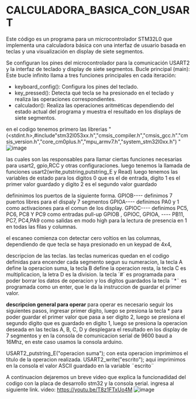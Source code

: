 # CALCULADORA_BASICA_CON_USART
Este código es un programa para un microcontrolador STM32L0 que implementa una calculadora básica con una interfaz de usuario basada en teclas y una visualización en display de siete segmentos. 

Se configuran los pines del microcontrolador para la comunicación USART2 y la interfaz de teclado y display de siete segmentos.
Bucle principal (main): Este bucle infinito llama a tres funciones principales en cada iteración:
   - keyboard_config(): Configura los pines del teclado.
   - key_pressed(): Detecta qué tecla se ha presionado en el teclado y realiza las operaciones correspondientes.
   - calculador(): Realiza las operaciones aritméticas dependiendo del estado actual del programa y muestra el resultado en los displays de siete segmentos.

en el codigo tenemos primero las librerias 
 "(<stdint.h>,#include"stm32l053xx.h","cmsis_compiler.h","cmsis_gcc.h"."cmsis_version.h","core_cm0plus.h","mpu_armv7.h","system_stm32l0xx.h")  "
 ![image](https://github.com/ByronRC89/CALCULADORA_BASICA_CON_USART/assets/159856194/4fccc63b-427f-48fb-aa17-a4571c1549ff)
 

las cuales son las responsables para llamar ciertas funciones necesarias para usart2, gpio,RCC y otras configuraciones.
luego tenemos la llamada de funciones usart2(write,putstring,putstring_E y Read)
luego tenemos las variables de estado para los digitos 0 que es el de entrada, digito 1 es el primer valor guardado y digito 2 es el segundo valor guardado

defininimos los puertos de la siguiente forma.
GPIOB---- definimos 7 puertos libres para el dispaly 7 segmentos
GPIOA---- definimos PA0 y 1 como activaciones para el comun de los display.
GPIOC---- definimos PC5, PC6, PC8 Y PC9 como entradas pull-up
GPIOB , GPIOC, GPIOA, ---- PB11, PC7, PC4,PA9 como salidas en modo high para la lectura de presencia en 1 en todas las filas y columnas.

el escaneo comienza con detectar cero voltios en las columnas, dependiendo de que tecla se haya presionado en un keypad de 4x4,

descripcion de las teclas.
las teclas numericas quedan en el codigo definidas para encender cada segmento segun su numeracion, la tecla A define la operacion suma, la tecla B define la operacion resta, la tecla C es multiplicacion, la letra D es la division.
la tecla ´#´ es programada para poder borrar los datos de operacion y los digitos guardados 
la tecla ¨*¨ es programada como un enter, que le da la instruccion de guardar el primer valor.

**descripcion general para operar** 
para operar es necesario seguir los siguientes pasos, ingresar primer digito, luego se presiona  la tecla * para poder guardar el primer valor que pasa a ser digito 2, luego se presiona el segundo digito que es guardado en digito 1, luego se presiona la operacion deseada en las teclas A, B, C, D y desplegara el resultado en los display de 7 segmentos y en la consola de comunicacion serial de 9600 baud a 16Mhz, en este caso usamos la consola arduino.

USART2_putstring_E("operacion suma"); con esta operacion imprimimos el titulo de la operacion realizada.
USART2_write("escrito");  aqui imprimimos en la consola el valor ASCII guardado en la variable ¨escrito¨

A continuacion dejaremos un breve video que explica la funcionadidad del codigo con la placa de desarrollo stm32 y la consola serial.
ingresa al siguiente link.
video: https://youtu.be/T8z1FTxUo4M
![image](https://github.com/ByronRC89/CALCULADORA_BASICA_CON_USART/assets/159856194/ff321233-05cf-4861-a1b5-7f421eeebfd1)


